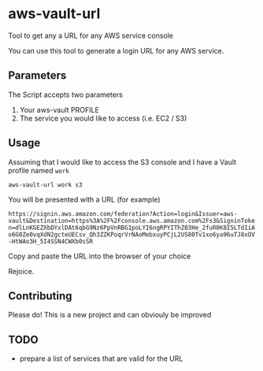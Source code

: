 # aws-vault-url
Tool to get any a URL for any AWS service console

You can use this tool to generate a login URL for any AWS service.

## Parameters
The Script accepts two parameters

1. Your aws-vault PROFILE
2. The service you would like to access (i.e. EC2 / S3)

## Usage
Assuming that I would like to access the S3 console and I have a Vault profile
named `work`

`aws-vault-url work s3`

You will be presented with a URL (for example)

`https://signin.aws.amazon.com/federation?Action=login&Issuer=aws-vault&Destination=https%3A%2F%2Fconsole.aws.amazon.com%2Fs3&SigninToken=dlLnKGEZXbDYxlDAt6qbG9Nz6PpVnRBG1poLYI6ngRPYIThZ03He_2fuR0K8I5LTdIiAo6G0Ze0vqXdN2gcteUECsv_Qh3ZZKPoqrVrNAoMebxuyPCjL2US80Tv1xo6ya96uTJ8xOV-HtWAo3H_5I4SSN4CWXb0sSR`

Copy and paste the URL into the browser of your choice

Rejoice.

## Contributing
Please do! This is a new project and can obviouly be improved

## TODO
- prepare a list of services that are valid for the URL
